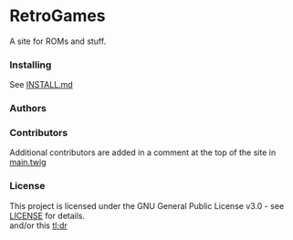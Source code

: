 # RetroGames
A site for ROMs and stuff.

### Installing
See [INSTALL.md](INSTALL.md)

### Authors
 

### Contributors
Additional contributors are added in a comment at the top of the site in [main.twig](templates/main.twig)

### License

This project is licensed under the GNU General Public License v3.0 - see [LICENSE](LICENSE) for details.  
and/or this [tl;dr](https://tldrlegal.com/license/gnu-general-public-license-v3-(gpl-3))
